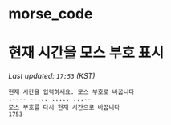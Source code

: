 # morse_code
# 현재 시간을 모스 부호 표시
<!-- MORSE_TIME_START -->
_Last updated: `17:53` (KST)_

```
현재 시간을 입력하세요. 모스 부호로 바꿉니다
.---- --... ..... ...--
모스 부호를 다시 현재 시간으로 바꿉니다
1753
```
<!-- MORSE_TIME_END -->
